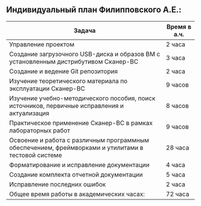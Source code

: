 ## Индивидуальный план Филипповского А.Е.:

| **Задача**                                                                                          | **Время в а.ч.** |
|-----------------------------------------------------------------------------------------------------|------------------|
| Управление проектом                                                                                 | 2 часа           |
| Создание загрузочного USB-диска и образов ВМ с установленным дистрибутивом Сканер-ВС                | 3 часа           |
| Создание и ведение Git репозитория                                                                  | 2 часа           |
| Изучение теоретического материала по эксплуатации Сканер-ВС                                         | 9 часов          |
| Изучение учебно-методического пособия, поиск источников, первичные исправления и актуализация       | 8 часов          |
| Практическое применение Сканер-ВС в рамках лабораторных работ                                       | 9 часов          | 
| Освоение и работа с различным программным обеспечением, фреймворками и утилитами в тестовой системе | 28 часа          |
| Форматирование и исправление документации                                                           | 4 часа           |
| Создание комплекта отчетной документации                                                            | 5 часа           |
| Исправление последних ошибок                                                                        | 2 часа           |
| Общее время работы в академических часах:                                                           | 72 часа          |
